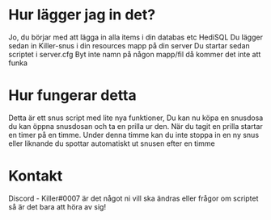 # Hur lägger jag in det?
Jo, du börjar med att lägga in alla items i din databas etc HediSQL
Du lägger sedan in Killer-snus i din resources mapp på din server
Du startar sedan scriptet i server.cfg
Byt inte namn på någon mapp/fil då kommer det inte att funka


# Hur fungerar detta
Detta är ett snus script med lite nya funktioner, 
Du kan nu köpa en snusdosa du kan öppna snusdosan och ta en prilla ur den. 
När du tagit en prilla startar en timer på en timme. 
Under denna timme kan du inte stoppa in en ny snus eller liknande du spottar automatiskt ut snusen efter en timme

# Kontakt
Discord - Killer#0007
är det något ni vill ska ändras eller frågor om scriptet så är det bara att höra av sig!
